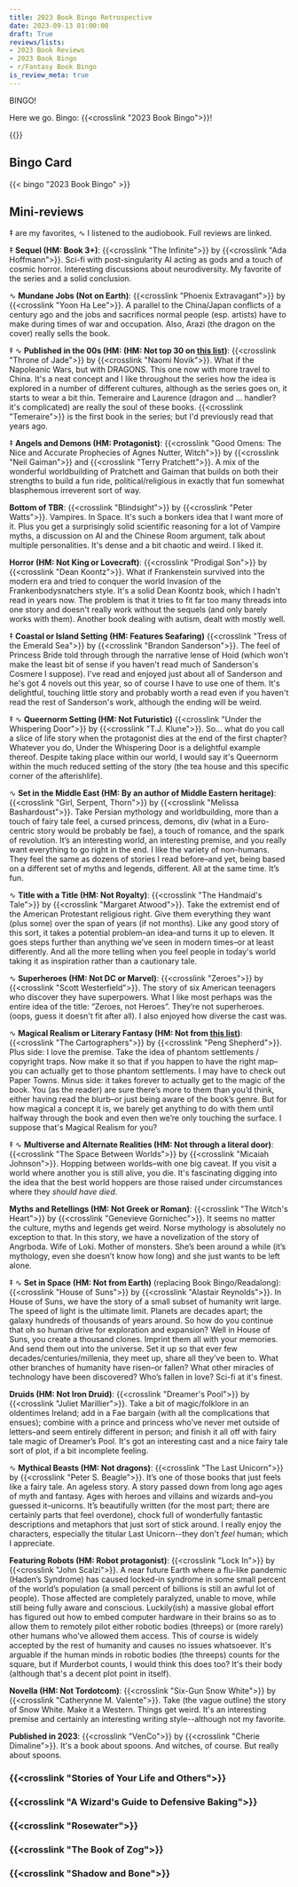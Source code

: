 ```yaml
---
title: 2023 Book Bingo Retrospective
date: 2023-09-13 01:00:00
draft: True
reviews/lists:
- 2023 Book Reviews
- 2023 Book Bingo
- r/Fantasy Book Bingo
is_review_meta: true
---
```

BINGO!

Here we go. Bingo: {{<crosslink "2023 Book Bingo">}}!

{{<toc>}}

## Bingo Card

{{< bingo "2023 Book Bingo" >}}

<style>
h1, h2, h3 {
    clear: both;
}

figure.cover-image {
    float: left;
    margin-right: 1em;
}

figure.cover-image img { 
    height: 100px;
}
</style>

## Mini-reviews

‡ are my favorites, ∿ I listened to the audiobook. Full reviews are linked. 


‡ **Sequel (HM: Book 3+)**: {{<crosslink "The Infinite">}} by {{<crosslink "Ada Hoffmann">}}. Sci-fi with post-singularity AI acting as gods and a touch of cosmic horror. Interesting discussions about neurodiversity. My favorite of the series and a solid conclusion. 

∿ **Mundane Jobs (Not on Earth)**: {{<crosslink "Phoenix Extravagant">}} by {{<crosslink "Yoon Ha Lee">}}. A parallel to the China/Japan conflicts of a century ago and the jobs and sacrifices normal people (esp. artists) have to make during times of war and occupation. Also, Arazi (the dragon on the cover) really sells the book. 

‡ ∿ **Published in the 00s (HM: (HM: Not top 30 on [this list](https://www.reddit.com/r/Fantasy/comments/11mvwsa/rfantasy_top_novels_2023_results/))**: {{<crosslink "Throne of Jade">}} by {{<crosslink "Naomi Novik">}}. What if the Napoleanic Wars, but with DRAGONS. This one now with more travel to China. It's a neat concept and I like throughout the series how the idea is explored in a number of different cultures, although as the series goes on, it starts to wear a bit thin. Temeraire and Laurence (dragon and ... handler? it's complicated) are really the soul of these books. {{<crosslink "Temeraire">}} is the first book in the series; but I'd previously read that years ago. 

‡ **Angels and Demons (HM: Protagonist)**: {{<crosslink "Good Omens: The Nice and Accurate Prophecies of Agnes Nutter, Witch">}} by {{<crosslink "Neil Gaiman">}} and {{<crosslink "Terry Pratchett">}}. A mix of the wonderful worldbuilding of Pratchett and Gaiman that builds on both their strengths to build a fun ride, political/religious in exactly that fun somewhat blasphemous irreverent sort of way. 

**Bottom of TBR**: {{<crosslink "Blindsight">}} by {{<crosslink "Peter Watts">}}. Vampires. In Space. It's such a bonkers idea that I want more of it. Plus you get a surprisingly solid scientific reasoning for a lot of Vampire myths, a discussion on AI and the Chinese Room argument, talk about multiple personalities. It's dense and a bit chaotic and weird. I liked it. 

**Horror (HM: Not King or Lovecraft)**: {{<crosslink "Prodigal Son">}} by {{<crosslink "Dean Koontz">}}. What if Frankenstein survived into the modern era and tried to conquer the world Invasion of the Frankenbodysnatchers style. It's a solid Dean Koontz book, which I hadn't read in years now. The problem is that it tries to fit far too many threads into one story and doesn't really work without the sequels (and only barely works with them). Another book dealing with autism, dealt with mostly well. 

‡ **Coastal or Island Setting (HM: Features Seafaring)** {{<crosslink "Tress of the Emerald Sea">}} by {{<crosslink "Brandon Sanderson">}}. The feel of Princess Bride told through through the narrative lense of Hoid (which won't make the least bit of sense if you haven't read much of Sanderson's Cosmere I suppose). I've read and enjoyed just about all of Sanderson and he's got 4 novels out this year, so of course I have to use one of them. It's delightful, touching little story and probably worth a read even if you haven't read the rest of Sanderson's work, although the ending will be weird. 

‡ ∿ **Queernorm Setting (HM: Not Futuristic)** {{<crosslink "Under the Whispering Door">}} by {{<crosslink "T.J. Klune">}}. So… what do you call a slice of life story when the protagonist dies at the end of the first chapter? Whatever you do, Under the Whispering Door is a delightful example thereof. Despite taking place within our world, I would say it's Queernorm within the much reduced setting of the story (the tea house and this specific corner of the afterishlife). 

∿ **Set in the Middle East (HM: By an author of Middle Eastern heritage)**: {{<crosslink "Girl, Serpent, Thorn">}} by {{<crosslink "Melissa Bashardoust">}}. Take Persian mythology and worldbuilding, more than a touch of fairy tale feel, a cursed princess, demons, div (what in a Euro-centric story would be probably be fae), a touch of romance, and the spark of revolution. It’s an interesting world, an interesting premise, and you really want everything to go right in the end. I like the variety of non-humans. They feel the same as dozens of stories I read before–and yet, being based on a different set of myths and legends, different. All at the same time. It’s fun.

∿ **Title with a Title (HM: Not Royalty)**: {{<crosslink "The Handmaid's Tale">}} by {{<crosslink "Margaret Atwood">}}. Take the extremist end of the American Protestant religious right. Give them everything they want (plus some) over the span of years (if not months). Like any good story of this sort, it takes a potential problem–an idea–and turns it up to eleven. It goes steps further than anything we’ve seen in modern times–or at least differently. And all the more telling when you feel people in today's world taking it as inspiration rather than a cautionary tale. 

∿ **Superheroes (HM: Not DC or Marvel)**: {{<crosslink "Zeroes">}} by {{<crosslink "Scott Westerfield">}}. The story of six American teenagers who discover they have superpowers. What I like most perhaps was the entire idea of the title: “Zeroes, not Heroes”. They’re not superheroes. (oops, guess it doesn't fit after all). I also enjoyed how diverse the cast was.

∿ **Magical Realism or Literary Fantasy (HM: Not from [this list](https://www.reddit.com/r/Fantasy/comments/4bhiua/proposed_magical_realism_recommendation_list/))**: {{<crosslink "The Cartographers">}} by {{<crosslink "Peng Shepherd">}}. Plus side: I love the premise. Take the idea of phantom settlements / copyright traps. Now make it so that if you happen to have the right map–you can actually get to those phantom settlements. I may have to check out Paper Towns. Minus side: it takes forever to actually get to the magic of the book. You (as the reader) are sure there’s more to them than you’d think, either having read the blurb–or just being aware of the book’s genre. But for how magical a concept it is, we barely get anything to do with them until halfway through the book and even then we’re only touching the surface. I suppose that's Magical Realism for you? 


‡ ∿ **Multiverse and Alternate Realities (HM: Not through a literal door)**: {{<crosslink "The Space Between Worlds">}} by {{<crosslink "Micaiah Johnson">}}. Hopping between worlds–with one big caveat. If you visit a world where another you is still alive, you die. It's fascinating digging into the idea that the best world hoppers are those raised under circumstances where they *should have died*. 



**Myths and Retellings (HM: Not Greek or Roman)**: {{<crosslink "The Witch's Heart">}} by {{<crosslink "Genevieve Gornichec">}}. It seems no matter the culture, myths and legends get weird. Norse mythology is absolutely no exception to that. In this story, we have a novelization of the story of Angrboda. Wife of Loki. Mother of monsters. She’s been around a while (it’s mythology, even she doesn’t know how long) and she just wants to be left alone. 

‡ ∿ **Set in Space (HM: Not from Earth)** (replacing Book Bingo/Readalong): {{<crosslink "House of Suns">}} by {{<crosslink "Alastair Reynolds">}}. In House of Suns, we have the story of a small subset of humanity writ large. The speed of light is the ultimate limit. Planets are decades apart; the galaxy hundreds of thousands of years around. So how do you continue that oh so human drive for exploration and expansion? Well in House of Suns, you create a thousand clones. Imprint them all with your memories. And send them out into the universe. Set it up so that ever few decades/centuries/millenia, they meet up, share all they’ve been to. What other branches of humanity have risen–or fallen? What other miracles of technology have been discovered? Who’s fallen in love? Sci-fi at it's finest. 

**Druids (HM: Not Iron Druid)**: {{<crosslink "Dreamer's Pool">}} by {{<crosslink "Juliet Marillier">}}. Take a bit of magic/folklore in an oldentimes Ireland; add in a Fae bargain (with all the complications that ensues); combine with a prince and princess who’ve never met outside of letters–and seem entirely different in person; and finish it all off with fairy tale magic of Dreamer’s Pool. It's got an interesting cast and a nice fairy tale sort of plot, if a bit incomplete feeling.

∿ **Mythical Beasts (HM: Not dragons)**: {{<crosslink "The Last Unicorn">}} by {{<crosslink "Peter S. Beagle">}}. It’s one of those books that just feels like a fairy tale. An ageless story. A story passed down from long ago ages of myth and fantasy. Ages with heroes and villains and wizards and–you guessed it–unicorns. It’s beautifully written (for the most part; there are certainly parts that feel overdone), chock full of wonderfully fantastic descriptions and metaphors that just sort of stick around. I really enjoy the characters, especially the titular Last Unicorn--they don't *feel* human; which I appreciate. 

**Featuring Robots (HM: Robot protagonist)**: {{<crosslink "Lock In">}} by {{<crosslink "John Scalzi">}}. A near future Earth where a flu-like pandemic (Haden’s Syndrome) has caused locked-in syndrome in some small percent of the world’s population (a small percent of billions is still an awful lot of people). Those affected are completely paralyzed, unable to move, while still being fully aware and conscious. Luckily(ish) a massive global effort has figured out how to embed computer hardware in their brains so as to allow them to remotely pilot either robotic bodies (threeps) or (more rarely) other humans who’ve allowed them access. This of course is widely accepted by the rest of humanity and causes no issues whatsoever. It's arguable if the human minds in robotic bodies (the threeps) counts for the square, but if Murderbot counts, I would think this does too? It's their body (although that's a decent plot point in itself). 

**Novella (HM: Not Tordotcom)**: {{<crosslink "Six-Gun Snow White">}} by {{<crosslink "Catherynne M. Valente">}}. Take (the vague outline) the story of Snow White. Make it a Western. Things get weird. It's an interesting premise and certainly an interesting writing style--although not my favorite. 

**Published in 2023**: {{<crosslink "VenCo">}} by {{<crosslink "Cherie Dimaline">}}. It's a book about spoons. And witches, of course. But really about spoons. 


### {{<crosslink "Stories of Your Life and Others">}}



### {{<crosslink "A Wizard's Guide to Defensive Baking">}}



### {{<crosslink "Rosewater">}}



### {{<crosslink "The Book of Zog">}}



### {{<crosslink "Shadow and Bone">}}
